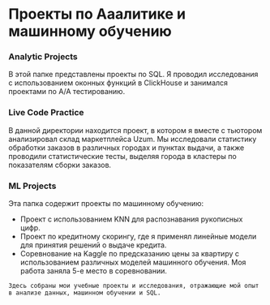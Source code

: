 # Проекты по Ааалитике и машинному обучению

### Analytic Projects
В этой папке представлены проекты по SQL. Я проводил исследования с использованием оконных функций в ClickHouse и занимался проектами по А/А тестированию.

### Live Code Practice
В данной директории находится проект, в котором я вместе с тьютором анализировал склад маркетплейса Uzum. Мы исследовали статистику обработки заказов в различных городах и пунктах выдачи, а также проводили статистические тесты, выделяя города в кластеры по показателям сборки заказов.

### ML Projects
Эта папка содержит проекты по машинному обучению:
- Проект с использованием KNN для распознавания рукописных цифр.
- Проект по кредитному скорингу, где я применял линейные модели для принятия решений о выдаче кредита.
- Соревнование на Kaggle по предсказанию цены за квартиру с использованием различных моделей машинного обучения. Моя работа заняла 5-е место в соревновании.

`Здесь собраны мои учебные проекты и исследования, отражающие мой опыт в анализе данных, машинном обучении и SQL.`
